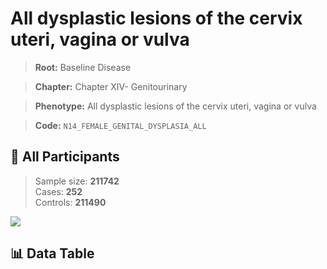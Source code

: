 # All dysplastic lesions of the cervix uteri, vagina or vulva

> **Root:** Baseline Disease  

> **Chapter:** Chapter XIV- Genitourinary  

> **Phenotype:** All dysplastic lesions of the cervix uteri, vagina or vulva  

> **Code:** `N14_FEMALE_GENITAL_DYSPLASIA_ALL`

## 🧪 All Participants  
> Sample size: **211742**  
> Cases: **252**  
> Controls: **211490**
<img src="/Sensitive/Figures/ALL/Incidence/N14_FEMALE_GENITAL_DYSPLASIA_ALL.png"/>

## 📊 Data Table
<CsvTableMRF src="/Sensitive/Data/ALL/Incidence/COX_N14_FEMALE_GENITAL_DYSPLASIA_ALL.csv"/>

